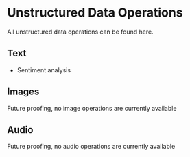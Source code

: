 # Unstructured Data Operations

All unstructured data operations can be found here.

## Text

- Sentiment analysis

## Images

Future proofing, no image operations are currently available

## Audio

Future proofing, no audio operations are currently available
